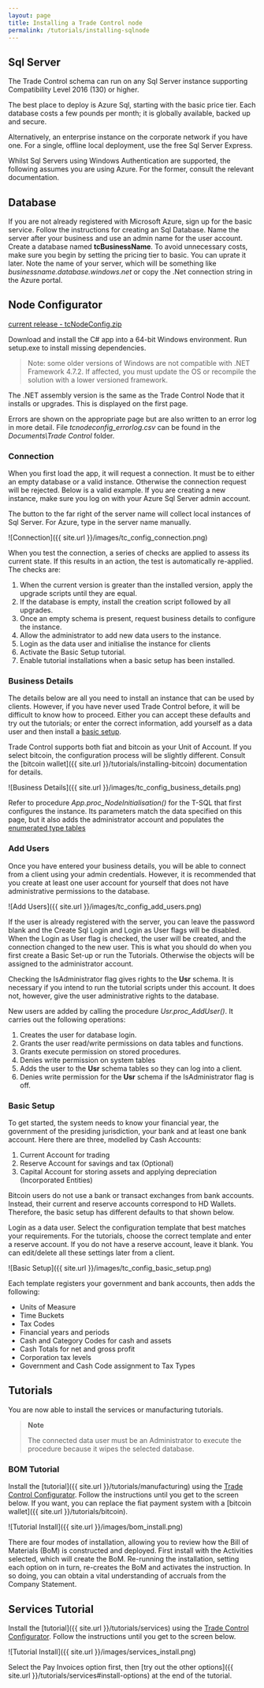 ```yaml
---
layout: page
title: Installing a Trade Control node
permalink: /tutorials/installing-sqlnode
---
```


## Sql Server

The Trade Control schema can run on any Sql Server instance supporting Compatibility Level 2016 (130) or higher.

The best place to deploy is Azure Sql, starting with the basic price tier. Each database costs a few pounds per month; it is globally available, backed up and secure.

Alternatively, an enterprise instance on the corporate network if you have one.
For a single, offline local deployment, use the free Sql Server Express. 

Whilst Sql Servers using Windows Authentication are supported, the following assumes you are using Azure. For the former, consult the relevant documentation.

## Database

If you are not already registered with Microsoft Azure, sign up for the basic service. 
Follow the instructions for creating an Sql Database. Name the server after your business and use an admin name for the user account. Create a database named **tcBusinessName**.  To avoid unnecessary costs, make sure you begin by setting the pricing tier to basic. You can uprate it later. Note the name of your server, which will be something like _businessname.database.windows.net_ or copy the .Net connection string in the Azure portal.

## Node Configurator

[current release - tcNodeConfig.zip](https://github.com/tradecontrol/sqlnode/releases)

Download and install the C# app into a 64-bit Windows environment. Run setup.exe to install missing dependencies.

> Note: some older versions of Windows are not compatible with .NET Framework 4.7.2. If affected, you must update the OS or recompile the solution with a lower versioned framework. 

The .NET assembly version is the same as the Trade Control Node that it installs or upgrades. This is displayed on the first page.

Errors are shown on the appropriate page but are also written to an error log in more detail. File _tcnodeconfig_errorlog.csv_ can be found in the _Documents\Trade Control_ folder.

### Connection

When you first load the app, it will request a connection. It must be to either an empty database or a valid instance. Otherwise the connection request will be rejected. Below is a valid example. If you are creating a new instance, make sure you log on with your Azure Sql Server admin account.

The button to the far right of the server name will collect local instances of Sql Server. For Azure, type in the server name manually.

![Connection]({{ site.url }}/images/tc_config_connection.png)

When you test the connection, a series of checks are applied to assess its current state. If this results in an action, the test is automatically re-applied. The checks are:

1. When the current version is greater than the installed version, apply the upgrade scripts until they are equal.
2. If the database is empty, install the creation script followed by all upgrades.
3. Once an empty schema is present, request business details to configure the instance.
4. Allow the administrator to add new data users to the instance.
5. Login as the data user and initialise the instance for clients 
6. Activate the Basic Setup tutorial.
7. Enable tutorial installations when a basic setup has been installed.

### Business Details

The details below are all you need to install an instance that can be used by clients. However, if you have never used Trade Control before, it will be difficult to know how to proceed. Either you can accept these defaults and try out the tutorials; or enter the correct information, add yourself as a data user and then install a [basic setup](#basic-setup).

Trade Control supports both fiat and bitcoin as your Unit of Account. If you select bitcoin, the configuration process will be slightly different. Consult the [bitcoin wallet]({{ site.url }}/tutorials/installing-bitcoin) documentation for details.

![Business Details]({{ site.url }}/images/tc_config_business_details.png)

Refer to procedure _App.proc_NodeInitialisation()_ for the T-SQL that first configures the instance. Its parameters match the data specified on this page, but it also adds the administrator account and populates the [enumerated type tables](https://github.com/tradecontrol/sqlnode/master/blob/docs/tc_coding_practice.md)
 
### Add Users

Once you have entered your business details, you will be able to connect from a client using your admin credentials. However, it is recommended that you create at least one user account for yourself that does not have administrative permissions to the database. 

![Add Users]({{ site.url }}/images/tc_config_add_users.png)

If the user is already registered with the server, you can leave the password blank and the Create Sql Login and Login as User flags will be disabled. When the Login as User flag is checked, the user will be created, and the connection changed to the new user. This is what you should do when you first create a Basic Set-up or run the Tutorials. Otherwise the objects will be assigned to the administrator account.

Checking the IsAdministrator flag gives rights to the **Usr** schema. It is necessary if you intend to run the tutorial scripts under this account. It does not, however, give the user administrative rights to the database.

New users are added by calling the procedure _Usr.proc_AddUser()_. It carries out the following operations:

1. Creates the user for database login.
2. Grants the user read/write permissions on data tables and functions. 
3. Grants execute permission on stored procedures.
4. Denies write permission on system tables
5. Adds the user to the **Usr** schema tables so they can log into a client. 
6. Denies write permission for the **Usr** schema if the IsAdministrator flag is off.

### Basic Setup

To get started, the system needs to know your financial year, the government of the presiding jurisdiction, your bank and at least one bank account. Here there are three, modelled by Cash Accounts:

1. Current Account for trading
2. Reserve Account for savings and tax (Optional)
3. Capital Account for storing assets and applying depreciation (Incorporated Entities)

Bitcoin users do not use a bank or transact exchanges from bank accounts. Instead, their current and reserve accounts correspond to HD Wallets. Therefore, the basic setup has different defaults to that shown below.

Login as a data user. Select the configuration template that best matches your requirements. For the tutorials, choose the correct template and enter a reserve account. If you do not have a reserve account, leave it blank. You can edit/delete all these settings later from a client. 

![Basic Setup]({{ site.url }}/images/tc_config_basic_setup.png)

Each template registers your government and bank accounts, then adds the following:

- Units of Measure
- Time Buckets
- Tax Codes
- Financial years and periods 
- Cash and Category Codes for cash and assets
- Cash Totals for net and gross profit
- Corporation tax levels
- Government and Cash Code assignment to Tax Types

## Tutorials

You are now able to install the services or manufacturing tutorials. 

> **Note**
>
> The connected data user must be an Administrator to execute the procedure because it wipes the selected database. 

### BOM Tutorial

Install the [tutorial]({{ site.url }}/tutorials/manufacturing) using the [Trade Control Configurator](#node-configurator). Follow the instructions until you get to the screen below. If you want, you can replace the fiat payment system with a [bitcoin wallet]({{ site.url }}/tutorials/bitcoin).

![Tutorial Install]({{ site.url }}/images/bom_install.png)

There are four modes of installation, allowing you to review how the Bill of Materials (BoM) is constructed and deployed. First install with the Activities selected, which will create the BoM. Re-running the installation, setting each option on in turn, re-creates the BoM and activates the instruction. In so doing, you can obtain a vital understanding of accruals from the Company Statement.

## Services Tutorial

Install the [tutorial]({{ site.url }}/tutorials/services) using the [Trade Control Configurator](#node-configurator). Follow the instructions until you get to the screen below.

![Tutorial Install]({{ site.url }}/images/services_install.png)

Select the Pay Invoices option first, then [try out the other options]({{ site.url }}/tutorials/services#install-options) at the end of the tutorial.

